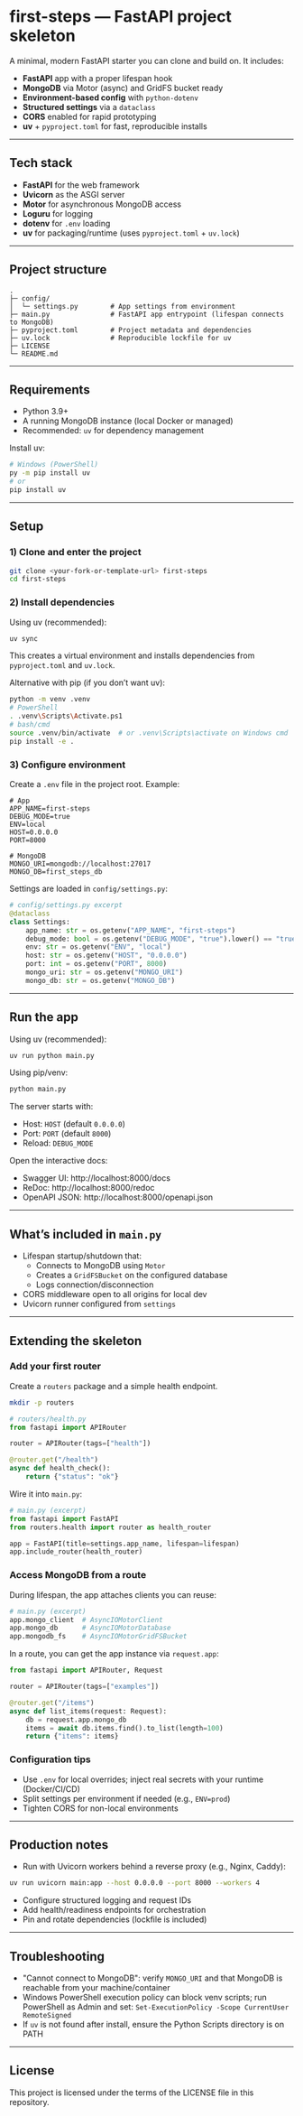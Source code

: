 # first-steps — FastAPI project skeleton

A minimal, modern FastAPI starter you can clone and build on. It includes:

- **FastAPI** app with a proper lifespan hook
- **MongoDB** via Motor (async) and GridFS bucket ready
- **Environment-based config** with `python-dotenv`
- **Structured settings** via a `dataclass`
- **CORS** enabled for rapid prototyping
- **uv** + `pyproject.toml` for fast, reproducible installs

---

## Tech stack
- **FastAPI** for the web framework
- **Uvicorn** as the ASGI server
- **Motor** for asynchronous MongoDB access
- **Loguru** for logging
- **dotenv** for `.env` loading
- **uv** for packaging/runtime (uses `pyproject.toml` + `uv.lock`)

---

## Project structure
```
.
├─ config/
│  └─ settings.py        # App settings from environment
├─ main.py               # FastAPI app entrypoint (lifespan connects to MongoDB)
├─ pyproject.toml        # Project metadata and dependencies
├─ uv.lock               # Reproducible lockfile for uv
├─ LICENSE
└─ README.md
```

---

## Requirements
- Python 3.9+
- A running MongoDB instance (local Docker or managed)
- Recommended: `uv` for dependency management

Install uv:
```bash
# Windows (PowerShell)
py -m pip install uv
# or
pip install uv
```

---

## Setup

### 1) Clone and enter the project
```bash
git clone <your-fork-or-template-url> first-steps
cd first-steps
```

### 2) Install dependencies
Using uv (recommended):
```bash
uv sync
```
This creates a virtual environment and installs dependencies from `pyproject.toml` and `uv.lock`.

Alternative with pip (if you don’t want uv):
```bash
python -m venv .venv
# PowerShell
. .venv\Scripts\Activate.ps1
# bash/cmd
source .venv/bin/activate  # or .venv\Scripts\activate on Windows cmd
pip install -e .
```

### 3) Configure environment
Create a `.env` file in the project root. Example:
```env
# App
APP_NAME=first-steps
DEBUG_MODE=true
ENV=local
HOST=0.0.0.0
PORT=8000

# MongoDB
MONGO_URI=mongodb://localhost:27017
MONGO_DB=first_steps_db
```
Settings are loaded in `config/settings.py`:
```python
# config/settings.py excerpt
@dataclass
class Settings:
    app_name: str = os.getenv("APP_NAME", "first-steps")
    debug_mode: bool = os.getenv("DEBUG_MODE", "true").lower() == "true"
    env: str = os.getenv("ENV", "local")
    host: str = os.getenv("HOST", "0.0.0.0")
    port: int = os.getenv("PORT", 8000)
    mongo_uri: str = os.getenv("MONGO_URI")
    mongo_db: str = os.getenv("MONGO_DB")
```

---

## Run the app

Using uv (recommended):
```bash
uv run python main.py
```

Using pip/venv:
```bash
python main.py
```

The server starts with:
- Host: `HOST` (default `0.0.0.0`)
- Port: `PORT` (default `8000`)
- Reload: `DEBUG_MODE`

Open the interactive docs:
- Swagger UI: http://localhost:8000/docs
- ReDoc: http://localhost:8000/redoc
- OpenAPI JSON: http://localhost:8000/openapi.json

---

## What’s included in `main.py`
- Lifespan startup/shutdown that:
  - Connects to MongoDB using `Motor`
  - Creates a `GridFSBucket` on the configured database
  - Logs connection/disconnection
- CORS middleware open to all origins for local dev
- Uvicorn runner configured from `settings`

---

## Extending the skeleton

### Add your first router
Create a `routers` package and a simple health endpoint.

```bash
mkdir -p routers
```

```python
# routers/health.py
from fastapi import APIRouter

router = APIRouter(tags=["health"])

@router.get("/health")
async def health_check():
    return {"status": "ok"}
```

Wire it into `main.py`:
```python
# main.py (excerpt)
from fastapi import FastAPI
from routers.health import router as health_router

app = FastAPI(title=settings.app_name, lifespan=lifespan)
app.include_router(health_router)
```

### Access MongoDB from a route
During lifespan, the app attaches clients you can reuse:
```python
# main.py (excerpt)
app.mongo_client  # AsyncIOMotorClient
app.mongo_db      # AsyncIOMotorDatabase
app.mongodb_fs    # AsyncIOMotorGridFSBucket
```

In a route, you can get the app instance via `request.app`:
```python
from fastapi import APIRouter, Request

router = APIRouter(tags=["examples"])

@router.get("/items")
async def list_items(request: Request):
    db = request.app.mongo_db
    items = await db.items.find().to_list(length=100)
    return {"items": items}
```

### Configuration tips
- Use `.env` for local overrides; inject real secrets with your runtime (Docker/CI/CD)
- Split settings per environment if needed (e.g., `ENV=prod`)
- Tighten CORS for non-local environments

---

## Production notes
- Run with Uvicorn workers behind a reverse proxy (e.g., Nginx, Caddy):
```bash
uv run uvicorn main:app --host 0.0.0.0 --port 8000 --workers 4
```
- Configure structured logging and request IDs
- Add health/readiness endpoints for orchestration
- Pin and rotate dependencies (lockfile is included)

---

## Troubleshooting
- "Cannot connect to MongoDB": verify `MONGO_URI` and that MongoDB is reachable from your machine/container
- Windows PowerShell execution policy can block venv scripts; run PowerShell as Admin and set: `Set-ExecutionPolicy -Scope CurrentUser RemoteSigned`
- If `uv` is not found after install, ensure the Python Scripts directory is on PATH

---

## License
This project is licensed under the terms of the LICENSE file in this repository.

